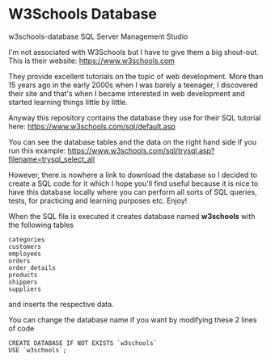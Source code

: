 # W3Schools Database
w3schools-database
SQL Server Management Studio

I'm not associated with W3Schools but I have to give them a big shout-out. This is their website:
https://www.w3schools.com

They provide excellent tutorials on the topic of web development. More than 15 years ago in the early 2000s when I was barely a teenager, I discovered their site and that's when I became interested in web development and started learning things little by little.

Anyway this repository contains the database they use for their SQL tutorial here:
https://www.w3schools.com/sql/default.asp

You can see the database tables and the data on the right hand side if you run this example:
https://www.w3schools.com/sql/trysql.asp?filename=trysql_select_all

However, there is nowhere a link to download the database so I decided to create a SQL code for it which I hope you'll find useful because it is nice to have this database locally where you can perform all sorts of SQL queries, tests, for practicing and learning purposes etc. Enjoy!

When the SQL file is executed it creates database named __w3schools__ with the following tables

    categories
    customers
    employees
    orders
    order_details
    products
    shippers
    suppliers
    
and inserts the respective data. 

You can change the database name if you want by modifying these 2 lines of code

    CREATE DATABASE IF NOT EXISTS `w3schools`
    USE `w3schools`;
